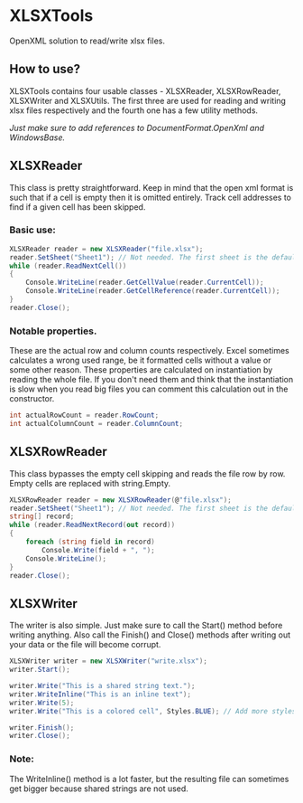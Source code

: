 # XLSXTools
OpenXML solution to read/write xlsx files.

## How to use?
XLSXTools contains four usable classes - XLSXReader, XLSXRowReader, XLSXWriter and XLSXUtils. 
The first three are used for reading and writing xlsx files respectively and the fourth one 
has a few utility methods. 

<i>Just make sure to add references to DocumentFormat.OpenXml and WindowsBase.</i>

## XLSXReader
This class is pretty straightforward. 
Keep in mind that the open xml format is such that if a cell is empty then it is omitted
entirely. Track cell addresses to find if a given cell has been skipped.

### Basic use:
```C#
XLSXReader reader = new XLSXReader("file.xlsx");
reader.SetSheet("Sheet1"); // Not needed. The first sheet is the default one.
while (reader.ReadNextCell())
{
    Console.WriteLine(reader.GetCellValue(reader.CurrentCell));
    Console.WriteLine(reader.GetCellReference(reader.CurrentCell));
}
reader.Close();
```

### Notable properties.
These are the actual row and column counts respectively. Excel sometimes calculates a wrong
used range, be it formatted cells without a value or some other reason. These properties are 
calculated on instantiation by reading the whole file. If you don't need them and think that
the instantiation is slow when you read big files you can comment this calculation out in the
constructor.
```C#
int actualRowCount = reader.RowCount;
int actualColumnCount = reader.ColumnCount;
```

## XLSXRowReader
This class bypasses the empty cell skipping and reads the file row by row.
Empty cells are replaced with string.Empty.
```C#
XLSXRowReader reader = new XLSXRowReader(@"file.xlsx");
reader.SetSheet("Sheet1"); // Not needed. The first sheet is the default one.
string[] record;
while (reader.ReadNextRecord(out record))
{
    foreach (string field in record)
        Console.Write(field + ", ");
    Console.WriteLine();
}
reader.Close();
```

## XLSXWriter
The writer is also simple. Just make sure to call the Start() method before
writing anything. Also call the Finish() and Close() methods after writing out
your data or the file will become corrupt.

```C#
XLSXWriter writer = new XLSXWriter("write.xlsx");
writer.Start();

writer.Write("This is a shared string text.");
writer.WriteInline("This is an inline text");
writer.Write(5);
writer.Write("This is a colored cell", Styles.BLUE); // Add more styles in XLSXWriter's "WriteWorkbookStylesPart" method.

writer.Finish();
writer.Close();
```
### Note:
The WriteInline() method is a lot faster, but the resulting file can sometimes get 
bigger because shared strings are not used.


